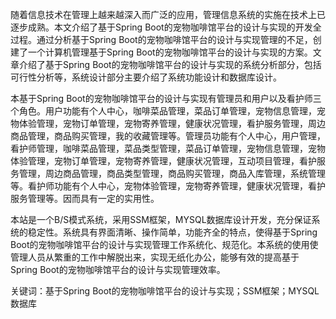 随着信息技术在管理上越来越深入而广泛的应用，管理信息系统的实施在技术上已逐步成熟。本文介绍了基于Spring Boot的宠物咖啡馆平台的设计与实现的开发全过程。通过分析基于Spring Boot的宠物咖啡馆平台的设计与实现管理的不足，创建了一个计算机管理基于Spring Boot的宠物咖啡馆平台的设计与实现的方案。文章介绍了基于Spring Boot的宠物咖啡馆平台的设计与实现的系统分析部分，包括可行性分析等，系统设计部分主要介绍了系统功能设计和数据库设计。

本基于Spring Boot的宠物咖啡馆平台的设计与实现有管理员和用户以及看护师三个角色。用户功能有个人中心，咖啡菜品管理，菜品订单管理，宠物信息管理，宠物体验管理，宠物订单管理，宠物寄养管理，健康状况管理，看护服务管理，周边商品管理，商品购买管理，我的收藏管理等。管理员功能有个人中心，用户管理，看护师管理，咖啡菜品管理，菜品类型管理，菜品订单管理，宠物信息管理，宠物体验管理，宠物订单管理，宠物寄养管理，健康状况管理，互动项目管理，看护服务管理，周边商品管理，商品类型管理，商品购买管理，商品入库管理，系统管理等。看护师功能有个人中心，宠物体验管理，宠物寄养管理，健康状况管理，看护服务管理等。因而具有一定的实用性。

本站是一个B/S模式系统，采用SSM框架，MYSQL数据库设计开发，充分保证系统的稳定性。系统具有界面清晰、操作简单，功能齐全的特点，使得基于Spring Boot的宠物咖啡馆平台的设计与实现管理工作系统化、规范化。本系统的使用使管理人员从繁重的工作中解脱出来，实现无纸化办公，能够有效的提高基于Spring Boot的宠物咖啡馆平台的设计与实现管理效率。

关键词：基于Spring Boot的宠物咖啡馆平台的设计与实现；SSM框架；MYSQL数据库
